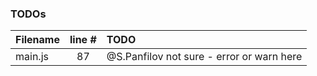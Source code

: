### TODOs
| Filename | line # | TODO
|:------|:------:|:------
| main.js | 87 | @S.Panfilov not sure - error or warn here